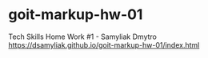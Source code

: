 # goit-markup-hw-01
Tech Skills Home Work #1 - Samyliak Dmytro
https://dsamyliak.github.io/goit-markup-hw-01/index.html
